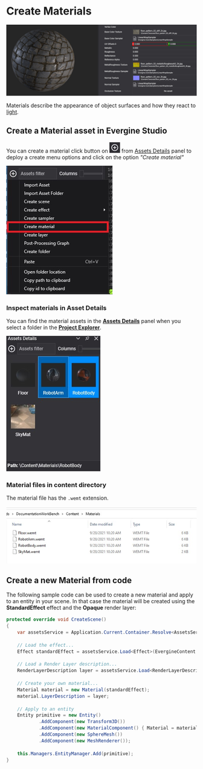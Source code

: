# Create Materials
![Material header](images/materials.jpg)

Materials describe the appearance of object surfaces and how they react to [light](../lights.md).

## Create a Material asset in Evergine Studio
You can create a material click button on ![Plus Icon](../images/plusIcon.jpg) from [Assets Details](../../evergine_studio/interface.md) panel to deploy a create menu options and click on the option _"Create material"_

![Create new material menu option](images/AssetsDetailsMenu.jpg)

### Inspect materials in Asset Details
You can find the material assets in the [**Assets Details**](../../evergine_studio/interface.md) panel when you select a folder in the [**Project Explorer**](../../evergine_studio/interface.md).

![Material asset](images/materialAsset.jpg)

### Material files in content directory
The material file has the `.wemt` extension.

![Material file](images/materialFile.jpg)

## Create a new Material from code
The following sample code can be used to create a new material and apply to an entity in your scene.
In that case the material will be created using the **StandardEffect** effect and the **Opaque** render layer:

```csharp
protected override void CreateScene()
{
    var assetsService = Application.Current.Container.Resolve<AssetsService>();

    // Load the effect...
    Effect standardEffect = assetsService.Load<Effect>(EvergineContent.Effects.StandardEffect);

    // Load a Render Layer description...
    RenderLayerDescription layer = assetsService.Load<RenderLayerDescription>(EvergineContent.RenderLayers.Opaque);

    // Create your own material...
    Material material = new Material(standardEffect);
    material.LayerDescription = layer;

    // Apply to an entity
    Entity primitive = new Entity()
            .AddComponent(new Transform3D())
            .AddComponent(new MaterialComponent() { Material = material })  
            .AddComponent(new SphereMesh())
            .AddComponent(new MeshRenderer());

    this.Managers.EntityManager.Add(primitive);
}